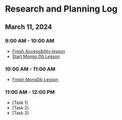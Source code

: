 # Research and Planning Log

## March 11, 2024

### 9:00 AM - 10:00 AM

- [Finish Accessibility lesson](https://www.codecademy.com/learn)
- [Start Mongo Db Lesson](https://www.codecademy.com/enrolled/courses/learn-mongodb)

### 10:00 AM - 11:00 AM

- [Finish MongDb Lesson](https://www.codecademy.com/enrolled/courses/learn-mongodb)

### 11:00 AM - 12:00 PM

- [Task 1]
- [Task 2]
- [Task 3]